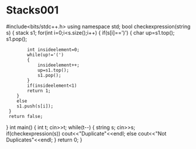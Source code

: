 # Stacks001
#include<bits/stdc++.h>
using namespace std;
bool checkexpression(string s)
{
	stack <char> s1;
	for(int i=0;i<s.size();i++)
	{ 
		if(s[i]==')')
		{
			char up=s1.top();
			s1.pop();

			int insideelement=0;
			while(up!='(')
			{
				insideelement++;
				up=s1.top();
				s1.pop();
			}
			if(insideelement<1)
			return 1;
	    }
		else
		s1.push(s[i]);
     }
	 return false;
}
int main() {
	int t;
	cin>>t;
	while(t--)
	{
		string s;
		cin>>s;
		if(checkexpression(s))
		cout<<"Duplicate"<<endl;
		else
		cout<<"Not Duplicates"<<endl;
	}
	return 0;
}
